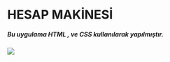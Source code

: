 <h1>HESAP MAKİNESİ</h1>

<h5> Bu uygulama HTML , ve CSS kullanılarak yapılmıştır.</h5>

![](hesapmakinesiarayüz.gif)
